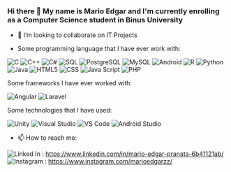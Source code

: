 ### Hi there 👋 My name is Mario Edgar and I'm currently enrolling as a Computer Science student in Binus University

<!--
**marioedgarzz/marioedgarzz** is a ✨ _special_ ✨ repository because its `README.md` (this file) appears on your GitHub profile.

Here are some ideas to get you started:

- 🔭 I’m currently working on ...
- 🌱 I’m currently learning ...
- 👯 I’m looking to collaborate on ...
- 🤔 I’m looking for help with ...
- 💬 Ask me about ...
- 📫 How to reach me: ...
- 😄 Pronouns: ...
- ⚡ Fun fact: ...
-->


- 👯 I’m looking to collaborate on IT Projects

- Some programming language that I have ever work with:

![C](https://img.shields.io/badge/-C-A8B9CC?logo=c)
![C++](https://img.shields.io/badge/-C++-00599C?logo=c%2b%2b)
![C#](https://img.shields.io/badge/-C%23-239120?logo=c-sharp)
![SQL](https://img.shields.io/badge/-SQL-CC2927?logo=microsoft-sql-server)
![PostgreSQL](https://img.shields.io/badge/-PostgreSQL-336791?logo=postgreSQL)
![MySQL](https://img.shields.io/badge/-MySQL-4479A1?logo=MySQL)
![Android](https://img.shields.io/badge/-Android-3DDC84?logo=android)
![R](https://img.shields.io/badge/-R-276DC3?logo=r)
![Python](https://img.shields.io/badge/-Python-3776AB?logo=python)
![Java](https://img.shields.io/badge/-Java-007396?logo=Java)
![HTML5](https://img.shields.io/badge/-HTML5-E34F26?logo=HTML5)
![CSS](https://img.shields.io/badge/-CSS-1572B6?logo=CSS3)
![Java Script](https://img.shields.io/badge/-JS-F7DF1E?logo=JavaScript)
![PHP](https://img.shields.io/badge/-PHP-777BB4?logo=PHP)

Some frameworks I have ever worked with:

![Angular](https://img.shields.io/badge/-Angular-DD0031?logo=Angular)
![Laravel](https://img.shields.io/badge/-Laravel-FF2D20?logo=Laravel)

Some technologies that I have used:

![Unity](https://img.shields.io/badge/-Unity-000000?logo=unity)
![Visual Studio](https://img.shields.io/badge/-Visual%20Studio-5C2D91?logo=visual-studio)
![VS Code](https://img.shields.io/badge/-VS%20Code-007ACC?logo=visual-studio-code)
![Android Studio](https://img.shields.io/badge/-Android%20Studio-3DDC84?logo=android-studio)

- 📫 How to reach me: 

![Linked In](https://img.shields.io/badge/-Linked%20In-blue?logo=LinkedIn) : https://www.linkedin.com/in/mario-edgar-pranata-6b41121ab/
![Instagram](https://img.shields.io/badge/-Instagram-purple?logo=Instagram) : https://www.instagram.com/marioedgarzz/

